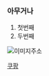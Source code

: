 ### 아무거나 
1. 첫번째 
2. 두번째 

![이미지주소](https://plus.unsplash.com/premium_photo-1683910767532-3a25b821f7ae?w=400&auto=format&fit=crop&q=60&ixlib=rb-4.0.3&ixid=M3wxMjA3fDB8MHxzZWFyY2h8MXx8JUVCJUFDJUI0JUVCJUEzJThDJTIwJUVDJTlEJUI0JUVCJUFGJUI4JUVDJUE3JTgwfGVufDB8fDB8fHww)

[쿠팡](https://www.coupang.com/np/search?q=%EC%82%AC%EC%A7%84&src=1139000&spec=10799999&addtag=200&ctag=%EC%82%AC%EC%A7%84&lptag=AF2889556&itime=20240814121304&pageType=SEARCH&pageValue=%EC%82%AC%EC%A7%84&wPcid=17224979954428843540655&wRef=chatgot.co.kr&wTime=20240814121304&redirect=landing&traceid=V0-163-6568e6ddbf3e7769&mcid=3363c4b070f34bb380a549bbafa93f48&placementid=&campaignid=&contentcategory=&imgsize=&tsource=&pageid=&deviceid=&token=&contenttype=&subid=Okspreadjf01&campaigntype=&requestid=20240814121113050182875229&contentkeyword=&subparam=)
